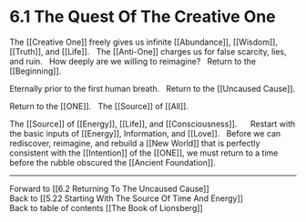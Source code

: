 # 6.1 The Quest Of The Creative One

The [[Creative One]] freely gives us infinite [[Abundance]], [[Wisdom]], [[Truth]], and [[Life]]. 
 
The [[Anti-One]] charges us for false scarcity, lies, and ruin.
 
How deeply are we willing to reimagine? 
 
Return to the [[Beginning]]. 

Eternally prior to the first human breath. 
 
Return to the [[Uncaused Cause]].

Return to the [[ONE]]. 
 
The [[Source]] of [[All]]. 

The [[Source]] of [[Energy]], [[Life]], and [[Consciousness]].   
 
Restart with the basic inputs of [[Energy]], Information, and [[Love]]. 
 
Before we can rediscover, reimagine, and rebuild a [[New World]] that is perfectly consistent with the [[Intention]] of the [[ONE]], we must return to a time before the rubble obscured the [[Ancient Foundation]]. 

___

Forward to [[6.2 Returning To The Uncaused Cause]]        
Back to [[5.22 Starting With The Source Of Time And Energy]]        
Back to table of contents [[The Book of Lionsberg]]  